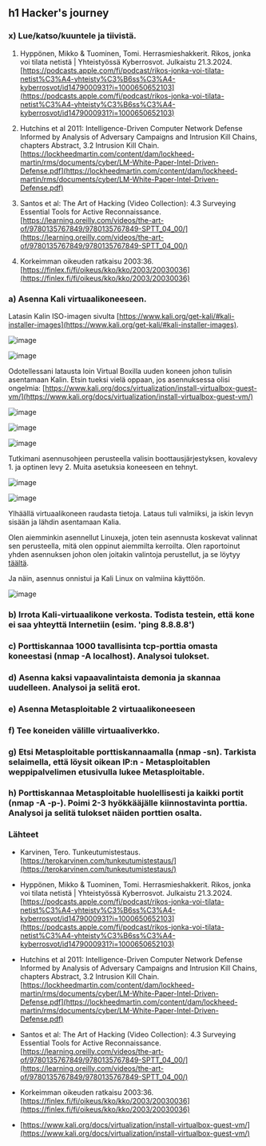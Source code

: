 ## h1 Hacker's journey




### x) Lue/katso/kuuntele ja tiivistä.

1. Hyppönen, Mikko & Tuominen, Tomi. Herrasmieshakkerit. Rikos, jonka voi tilata netistä | Yhteistyössä Kyberrosvot. Julkaistu 21.3.2024. [https://podcasts.apple.com/fi/podcast/rikos-jonka-voi-tilata-netist%C3%A4-yhteisty%C3%B6ss%C3%A4-kyberrosvot/id1479000931?i=1000650652103](https://podcasts.apple.com/fi/podcast/rikos-jonka-voi-tilata-netist%C3%A4-yhteisty%C3%B6ss%C3%A4-kyberrosvot/id1479000931?i=1000650652103)
   

2. Hutchins et al 2011: Intelligence-Driven Computer Network Defense Informed by Analysis of Adversary Campaigns and Intrusion Kill Chains, chapters Abstract, 3.2 Intrusion Kill Chain. [https://lockheedmartin.com/content/dam/lockheed-martin/rms/documents/cyber/LM-White-Paper-Intel-Driven-Defense.pdf](https://lockheedmartin.com/content/dam/lockheed-martin/rms/documents/cyber/LM-White-Paper-Intel-Driven-Defense.pdf)
   

3. Santos et al: The Art of Hacking (Video Collection): 4.3 Surveying Essential Tools for Active Reconnaissance. [https://learning.oreilly.com/videos/the-art-of/9780135767849/9780135767849-SPTT_04_00/](https://learning.oreilly.com/videos/the-art-of/9780135767849/9780135767849-SPTT_04_00/)
   

4. Korkeimman oikeuden ratkaisu 2003:36. [https://finlex.fi/fi/oikeus/kko/kko/2003/20030036](https://finlex.fi/fi/oikeus/kko/kko/2003/20030036)


### a) Asenna Kali virtuaalikoneeseen.


Latasin Kalin ISO-imagen sivulta [https://www.kali.org/get-kali/#kali-installer-images](https://www.kali.org/get-kali/#kali-installer-images).


![image](https://github.com/user-attachments/assets/0c23e440-328f-4f9e-944d-67dab80fefd8)

![image](https://github.com/user-attachments/assets/d9c5c679-5161-46b7-b1ff-4bc4221c77b2)


Odotellessani latausta loin Virtual Boxilla uuden koneen johon tulisin asentamaan Kalin. Etsin tueksi vielä oppaan, jos asennuksessa olisi ongelmia: [https://www.kali.org/docs/virtualization/install-virtualbox-guest-vm/](https://www.kali.org/docs/virtualization/install-virtualbox-guest-vm/)


![image](https://github.com/user-attachments/assets/5b3b3670-ea17-4592-b597-d3998c73dd9f)

![image](https://github.com/user-attachments/assets/7f1dafdd-0bf0-49df-93eb-d0ca411cada9)

![image](https://github.com/user-attachments/assets/91c404da-4708-40f1-a436-3d79d663d169)

Tutkimani asennusohjeen perusteella valisin boottausjärjestyksen, kovalevy 1. ja optinen levy 2. Muita asetuksia koneeseen en tehnyt.

![image](https://github.com/user-attachments/assets/72c2fd0f-5b4d-4296-aaf7-ce469b5b5be7)

![image](https://github.com/user-attachments/assets/495d1436-5f7a-4dd8-8ca0-d95d4c0cf9bd)

Ylhäällä virtuaalikoneen raudasta tietoja. Lataus tuli valmiiksi, ja iskin levyn sisään ja lähdin asentamaan Kalia.

Olen aiemminkin asennellut Linuxeja, joten tein asennusta koskevat valinnat sen perusteella, mitä olen oppinut aiemmilta kerroilta. Olen raportoinut yhden asennuksen johon olen joitakin valintoja perustellut, ja se löytyy [täältä](https://github.com/RonjaVee/Installing-Linux/blob/main/Installing%20process.md). 

Ja näin, asennus onnistui ja Kali Linux on valmiina käyttöön.

![image](https://github.com/user-attachments/assets/79c43762-d15f-4b02-9fba-26c2b2b40763)



### b) Irrota Kali-virtuaalikone verkosta. Todista testein, että kone ei saa yhteyttä Internetiin (esim. 'ping 8.8.8.8')


### c) Porttiskannaa 1000 tavallisinta tcp-porttia omasta koneestasi (nmap -A localhost). Analysoi tulokset.


### d) Asenna kaksi vapaavalintaista demonia ja skannaa uudelleen. Analysoi ja selitä erot.


### e) Asenna Metasploitable 2 virtuaalikoneeseen


### f) Tee koneiden välille virtuaaliverkko.


### g) Etsi Metasploitable porttiskannaamalla (nmap -sn). Tarkista selaimella, että löysit oikean IP:n - Metasploitablen weppipalvelimen etusivulla lukee Metasploitable.


### h) Porttiskannaa Metasploitable huolellisesti ja kaikki portit (nmap -A -p-). Poimi 2-3 hyökkääjälle kiinnostavinta porttia. Analysoi ja selitä tulokset näiden porttien osalta.

### Lähteet

- Karvinen, Tero. Tunkeutumistestaus. [https://terokarvinen.com/tunkeutumistestaus/](https://terokarvinen.com/tunkeutumistestaus/)

- Hyppönen, Mikko & Tuominen, Tomi. Herrasmieshakkerit. Rikos, jonka voi tilata netistä | Yhteistyössä Kyberrosvot. Julkaistu 21.3.2024. [https://podcasts.apple.com/fi/podcast/rikos-jonka-voi-tilata-netist%C3%A4-yhteisty%C3%B6ss%C3%A4-kyberrosvot/id1479000931?i=1000650652103](https://podcasts.apple.com/fi/podcast/rikos-jonka-voi-tilata-netist%C3%A4-yhteisty%C3%B6ss%C3%A4-kyberrosvot/id1479000931?i=1000650652103)

- Hutchins et al 2011: Intelligence-Driven Computer Network Defense Informed by Analysis of Adversary Campaigns and Intrusion Kill Chains, chapters Abstract, 3.2 Intrusion Kill Chain. [https://lockheedmartin.com/content/dam/lockheed-martin/rms/documents/cyber/LM-White-Paper-Intel-Driven-Defense.pdf](https://lockheedmartin.com/content/dam/lockheed-martin/rms/documents/cyber/LM-White-Paper-Intel-Driven-Defense.pdf)
  
- Santos et al: The Art of Hacking (Video Collection): 4.3 Surveying Essential Tools for Active Reconnaissance. [https://learning.oreilly.com/videos/the-art-of/9780135767849/9780135767849-SPTT_04_00/](https://learning.oreilly.com/videos/the-art-of/9780135767849/9780135767849-SPTT_04_00/)

- Korkeimman oikeuden ratkaisu 2003:36. [https://finlex.fi/fi/oikeus/kko/kko/2003/20030036](https://finlex.fi/fi/oikeus/kko/kko/2003/20030036)

-  [https://www.kali.org/docs/virtualization/install-virtualbox-guest-vm/](https://www.kali.org/docs/virtualization/install-virtualbox-guest-vm/)



